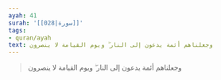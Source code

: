 ```yaml
---
ayah: 41
surah: '[[028|سورة]]'
tags:
- quran/ayah
text: وجعلناهم أئمة يدعون إلى النار ۖ ويوم القيامة لا ينصرون
---
```

> وجعلناهم أئمة يدعون إلى النار ۖ ويوم القيامة لا ينصرون
